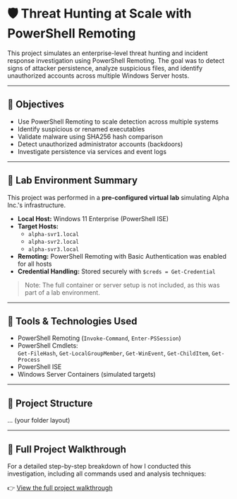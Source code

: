 # 🛡️ Threat Hunting at Scale with PowerShell Remoting

This project simulates an enterprise-level threat hunting and incident response investigation using PowerShell Remoting. The goal was to detect signs of attacker persistence, analyze suspicious files, and identify unauthorized accounts across multiple Windows Server hosts.

---

## 🎯 Objectives

- Use PowerShell Remoting to scale detection across multiple systems
- Identify suspicious or renamed executables
- Validate malware using SHA256 hash comparison
- Detect unauthorized administrator accounts (backdoors)
- Investigate persistence via services and event logs

---

## 🧪 Lab Environment Summary

This project was performed in a **pre-configured virtual lab** simulating Alpha Inc.'s infrastructure.

- **Local Host:** Windows 11 Enterprise (PowerShell ISE)
- **Target Hosts:**  
  - `alpha-svr1.local`  
  - `alpha-svr2.local`  
  - `alpha-svr3.local`  
- **Remoting:** PowerShell Remoting with Basic Authentication was enabled for all hosts
- **Credential Handling:** Stored securely with `$creds = Get-Credential`

> Note: The full container or server setup is not included, as this was part of a lab environment.

---

## 🧰 Tools & Technologies Used

- PowerShell Remoting (`Invoke-Command`, `Enter-PSSession`)
- PowerShell Cmdlets:  
  `Get-FileHash`, `Get-LocalGroupMember`, `Get-WinEvent`, `Get-ChildItem`, `Get-Process`
- PowerShell ISE
- Windows Server Containers (simulated targets)

---

## 📂 Project Structure
... (your folder layout)

---

## 📖 Full Project Walkthrough

For a detailed step-by-step breakdown of how I conducted this investigation, including all commands used and analysis techniques:

👉 [View the full project walkthrough](walkthrough.md)





